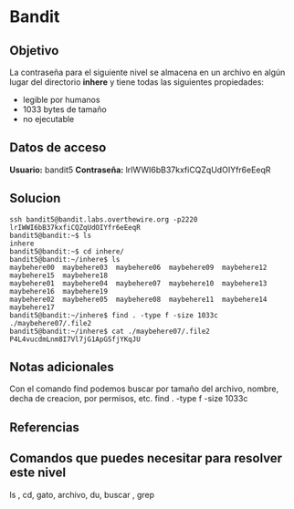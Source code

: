 # Bandit
## Objetivo
La contraseña para el siguiente nivel se almacena en un archivo en algún lugar del directorio **inhere** y tiene todas las siguientes propiedades:

-   legible por humanos
-   1033 bytes de tamaño
-   no ejecutable

## Datos de acceso
**Usuario:** bandit5
**Contraseña:** lrIWWI6bB37kxfiCQZqUdOIYfr6eEeqR

## Solucion
``` shell
ssh bandit5@bandit.labs.overthewire.org -p2220
lrIWWI6bB37kxfiCQZqUdOIYfr6eEeqR
bandit5@bandit:~$ ls
inhere
bandit5@bandit:~$ cd inhere/
bandit5@bandit:~/inhere$ ls
maybehere00  maybehere03  maybehere06  maybehere09  maybehere12  maybehere15  maybehere18
maybehere01  maybehere04  maybehere07  maybehere10  maybehere13  maybehere16  maybehere19
maybehere02  maybehere05  maybehere08  maybehere11  maybehere14  maybehere17
bandit5@bandit:~/inhere$ find . -type f -size 1033c
./maybehere07/.file2
bandit5@bandit:~/inhere$ cat ./maybehere07/.file2
P4L4vucdmLnm8I7Vl7jG1ApGSfjYKqJU
```
## Notas adicionales
Con el comando find podemos buscar por tamaño del archivo, nombre, decha de creacion, por permisos, etc.
find . -type f -size 1033c

## Referencias

## Comandos que puedes necesitar para resolver este nivel
ls , cd, gato, archivo, du, buscar , grep
